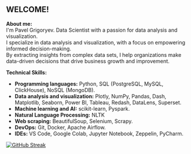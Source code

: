 ## WELCOME! 

**About me:**  
I'm Pavel Grigoryev. Data Scientist with a passion for data analysis and visualization.  
I specialize in data analysis and visualization, with a focus on empowering informed decision-making.     
By extracting insights from complex data sets, I help organizations make data-driven decisions that drive business growth and improvement.  

**Technical Skills:**
- **Programming languages:** Python, SQL (PostgreSQL, MySQL, ClickHouse), NoSQL (MongoDB).
- **Data analysis and visualization:** Plotly, NumPy, Pandas, Dash, Matplotlib, Seaborn, Power BI, Tableau, Redash, DataLens, Superset.
- **Machine learning and AI:** scikit-learn, Pyspark.
- **Natural Language Processing:** NLTK
- **Web scraping:** BeautifulSoup, Selenium, Scrapy.
- **DevOps:** Git, Docker, Apache Airflow.
- **IDEs:** VS Code, Google Colab, Jupyter Notebook, Zeppelin, PyCharm.

[![GitHub Streak](http://github-readme-streak-stats.herokuapp.com?user=your-github-username&theme=dark&background=000000)](https://git.io/streak-stats)
